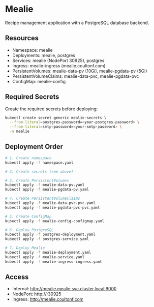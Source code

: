 # Mealie

Recipe management application with a PostgreSQL database backend.

## Resources

- Namespace: mealie
- Deployments: mealie, postgres
- Services: mealie (NodePort 30925), postgres
- Ingress: mealie-ingress (mealie.coultonf.com)
- PersistentVolumes: mealie-data-pv (10Gi), mealie-pgdata-pv (5Gi)
- PersistentVolumeClaims: mealie-data-pvc, mealie-pgdata-pvc
- ConfigMap: mealie-config

## Required Secrets

Create the required secrets before deploying:

```bash
kubectl create secret generic mealie-secrets \
  --from-literal=postgres-password=<your-postgres-password> \
  --from-literal=smtp-password=<your-smtp-password> \
  -n mealie
```

## Deployment Order

```bash
# 1. Create namespace
kubectl apply -f namespace.yaml

# 2. Create secrets (see above)

# 3. Create PersistentVolumes
kubectl apply -f mealie-data-pv.yaml
kubectl apply -f mealie-pgdata-pv.yaml

# 4. Create PersistentVolumeClaims
kubectl apply -f mealie-data-pvc-pvc.yaml
kubectl apply -f mealie-pgdata-pvc-pvc.yaml

# 5. Create ConfigMap
kubectl apply -f mealie-config-configmap.yaml

# 6. Deploy PostgreSQL
kubectl apply -f postgres-deployment.yaml
kubectl apply -f postgres-service.yaml

# 7. Deploy Mealie
kubectl apply -f mealie-deployment.yaml
kubectl apply -f mealie-service.yaml
kubectl apply -f mealie-ingress-ingress.yaml
```

## Access

- Internal: http://mealie.mealie.svc.cluster.local:9000
- NodePort: http://<node-ip>:30925
- Ingress: http://mealie.coultonf.com
